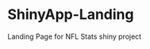 # ShinyApp-Landing
Landing Page for NFL Stats shiny project
<!DOCTYPE html>
<html>
<head>
  <title>My Shiny App</NFL Passing Data from 2001-2023>
</head>
<body>
  <h1>Welcome to My Shiny App</h1>
  <a href="https://spencer-pearson.shinyapps.io/NflPassingStats/">Launch App</a>
</body>
</html>
